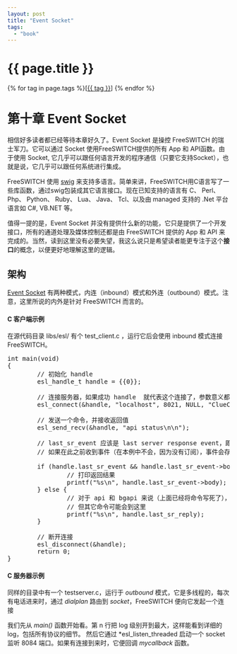 ```yaml
---
layout: post
title: "Event Socket"
tags:
  - "book"
---
```


# {{ page.title }}

<div class="tags">
{% for tag in page.tags %}[<a class="tag" href="/tags.html#{{ tag }}">{{ tag }}</a>] {% endfor %}
</div>


# 第十章 Event Socket

相信好多读者都已经等待本章好久了。Event Socket 是操控 FreeSWITCH 的瑞士军刀。它可以通过 Socket 使用FreeSWITCH提供的所有 App 和 API函数。由于使用 Socket, 它几乎可以跟任何语言开发的程序通信（只要它支持Socket），也就是说，它几乎可以跟任何系统进行集成。

FreeSWITCH 使用 [swig](http://www.swig.org/) 来支持多语言。简单来讲，FreeSWITCH用C语言写了一些库函数，通过swig包装成其它语言接口。现在已知支持的语言有 C、 Perl、 Php、 Python、 Ruby、 Lua、 Java、 Tcl、以及由 managed 支持的 .Net 平台语言如 C#, VB.NET 等。

值得一提的是，Event Socket 并没有提供什么新的功能，它只是提供了一个开发接口，所有的通道处理及媒体控制还都是由 FreeSWITCH 提供的 App 和 API 来完成的。当然，读到这里没有必要失望，我这么说只是希望读者能更专注于这个**接口**的概念，以便更好地理解这里的逻辑。

## 架构

[Event Socket](http://wiki.freeswitch.org/wiki/Event_Socket) 有两种模式，内连（inbound）模式和外连（outbound）模式。注意，这里所说的内外是针对 FreeSWITCH 而言的。


#### C 客户端示例

在源代码目录 libs/esl/ 有个 test_client.c ，运行它后会使用 inbound 模式连接 FreeSWITCH。

<pre>
int main(void)
{
        // 初始化 handle
        esl_handle_t handle = {{0}};

        // 连接服务器，如果成功 handle  就代表这个连接了，参数意义都很明显
        esl_connect(&handle, "localhost", 8021, NULL, "ClueCon");

        // 发送一个命令，并接收返回值
        esl_send_recv(&handle, "api status\n\n");

        // last_sr_event 应该是 last server response event，即针对上面命令的响应
        // 如果在此之前收到事件（在本例中不会，因为没有订阅），事件会存到一个队列里，不会发生竞争条件

        if (handle.last_sr_event && handle.last_sr_event->body) {
                // 打印返回结果
                printf("%s\n", handle.last_sr_event->body);
        } else {
                // 对于 api 和 bgapi 来说（上面已经将命令写死了），应该不会走到这里；
                // 但其它命令可能会到这里
                printf("%s\n", handle.last_sr_reply);
        }

        // 断开连接
        esl_disconnect(&handle);
        return 0;
}
</pre>

#### C 服务器示例

同样的目录中有一个 testserver.c，运行于 *outbound* 模式，它是多线程的，每次有电话进来时，通过 *dialplan* 路由到 *socket*，FreeSWITCH 便向它发起一个连接

我们先从 *main()* 函数开始看。第 n 行把 log 级别开到最大，这样能看到详细的 log，包括所有协议的细节。 然后它通过 *esl\_listen\_threaded 启动一个 socket 监听 8084 端口。如果有连接到来时，它便回调 *mycallback* 函数。

